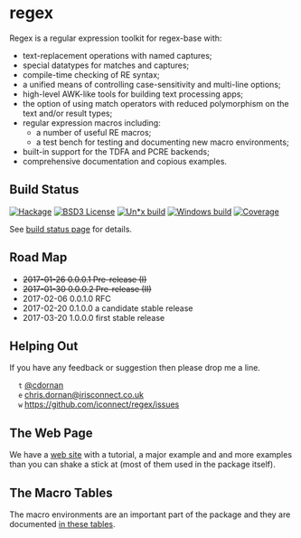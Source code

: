# regex

Regex is a regular expression toolkit for regex-base with:

  * text-replacement operations with named captures;
  * special datatypes for matches and captures;
  * compile-time checking of RE syntax;
  * a unified means of controlling case-sensitivity and multi-line options;
  * high-level AWK-like tools for building text processing apps;
  * the option of using match operators with reduced polymorphism on the
    text and/or result types;
  * regular expression macros including:
      + a number of useful RE macros;
      + a test bench for testing and documenting new macro environments;
  * built-in support for the TDFA and PCRE backends;
  * comprehensive documentation and copious examples.


## Build Status

[![Hackage](https://iconnect.github.io/regex/badges/hackage.svg)](https://hackage.haskell.org/package/regex) [![BSD3 License](https://iconnect.github.io/regex/badges/license.svg)](https://tldrlegal.com/license/bsd-3-clause-license-%28revised%29) [![Un*x build](https://iconnect.github.io/regex/badges/unix-build.svg)](https://travis-ci.org/iconnect/regex) [![Windows build](https://iconnect.github.io/regex/badges/windows-build.svg)](https://ci.appveyor.com/project/engineerirngirisconnectcouk/regex/branch/master) [![Coverage](https://iconnect.github.io/regex/badges/coverage.svg)](https://coveralls.io/github/iconnect/regex?branch=master)

See [build status page](http://regex.uk/build-status) for details.


## Road Map

  * ~~2017-01-26  0.0.0.1  Pre-release (I)~~
  * ~~2017-01-30  0.0.0.2  Pre-release (II)~~
  * 2017-02-06  0.0.1.0  RFC
  * 2017-02-20  0.1.0.0  a candidate stable release
  * 2017-03-20  1.0.0.0  first stable release


## Helping Out

If you have any feedback or suggestion then please drop me a line.

&nbsp;&nbsp;&nbsp;&nbsp;`t` [@cdornan](https://twitter.com/cdornan)<br/>
&nbsp;&nbsp;&nbsp;&nbsp;`e` chris.dornan@irisconnect.co.uk<br/>
&nbsp;&nbsp;&nbsp;&nbsp;`w` https://github.com/iconnect/regex/issues


## The Web Page

We have a [web site](http://regex.uk) with a tutorial,
a major example and and more examples than you can shake a stick at (most
of them used in the package itself).


## The Macro Tables

The macro environments are an important part of the package and they
are documented [in these tables](tables).
